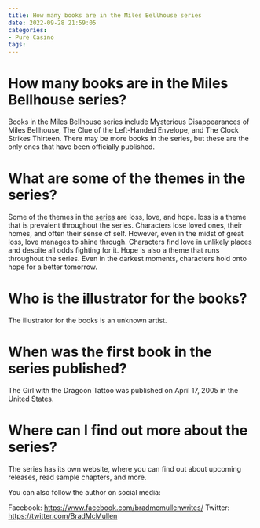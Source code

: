 ```yaml
---
title: How many books are in the Miles Bellhouse series
date: 2022-09-28 21:59:05
categories:
- Pure Casino
tags:
---
```



#  How many books are in the Miles Bellhouse series?

Books in the Miles Bellhouse series include Mysterious Disappearances of Miles Bellhouse, The Clue of the Left-Handed Envelope, and The Clock Strikes Thirteen. There may be more books in the series, but these are the only ones that have been officially published.

#  What are some of the themes in the series?

Some of the themes in the <a href="https://www.netflix.com/watch/80059609">series</a> are loss, love, and hope. loss is a theme that is prevalent throughout the series. Characters lose loved ones, their homes, and often their sense of self. However, even in the midst of great loss, love manages to shine through. Characters find love in unlikely places and despite all odds fighting for it. Hope is also a theme that runs throughout the series. Even in the darkest moments, characters hold onto hope for a better tomorrow.

#  Who is the illustrator for the books?

The illustrator for the books is an unknown artist.

#  When was the first book in the series published?

The Girl with the Dragoon Tattoo was published on April 17, 2005 in the United States.

#  Where can I find out more about the series?

The series has its own website, where you can find out about upcoming releases, read sample chapters, and more.

You can also follow the author on social media:

Facebook: https://www.facebook.com/bradmcmullenwrites/
Twitter: https://twitter.com/BradMcMullen